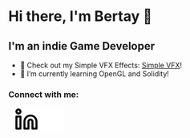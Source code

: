 # Hi there, I'm Bertay 👋 

## I'm an indie Game Developer

- 🔭 Check out my Simple VFX Effects: [Simple VFX][VFX]!
- 🌱 I’m currently learning OpenGL and Solidity!

### Connect with me:

&nbsp;&nbsp;
[![website](./img/linkedin-light.svg)](https://linkedin.com/in/bertayeren#gh-light-mode-only)
[![website](./img/linkedin-dark.svg)](https://linkedin.com/in/bertayeren#gh-dark-mode-only)

[website]: https://linkedin.com/in/bertayeren
[VFX]: https://github.com/bertaye/Simple-VFX
